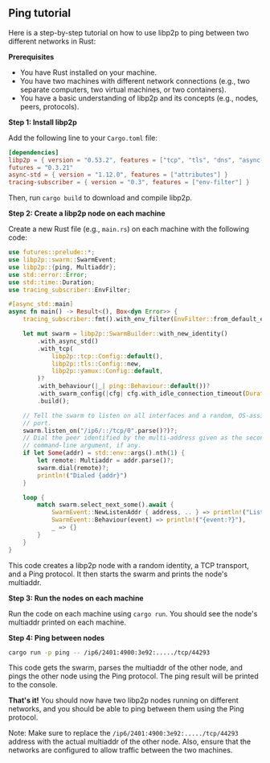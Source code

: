 ## Ping tutorial

Here is a step-by-step tutorial on how to use libp2p to ping between two different networks in Rust:

**Prerequisites**

* You have Rust installed on your machine.
* You have two machines with different network connections (e.g., two separate computers, two virtual machines, or two containers).
* You have a basic understanding of libp2p and its concepts (e.g., nodes, peers, protocols).

**Step 1: Install libp2p**

Add the following line to your `Cargo.toml` file:
```toml
[dependencies]
libp2p = { version = "0.53.2", features = ["tcp", "tls", "dns", "async-std", "noise", "yamux", "websocket", "ping", "macros"] }
futures = "0.3.21"
async-std = { version = "1.12.0", features = ["attributes"] }
tracing-subscriber = { version = "0.3", features = ["env-filter"] }
```
Then, run `cargo build` to download and compile libp2p.

**Step 2: Create a libp2p node on each machine**

Create a new Rust file (e.g., `main.rs`) on each machine with the following code:
```rust
use futures::prelude::*;
use libp2p::swarm::SwarmEvent;
use libp2p::{ping, Multiaddr};
use std::error::Error;
use std::time::Duration;
use tracing_subscriber::EnvFilter;

#[async_std::main]
async fn main() -> Result<(), Box<dyn Error>> {
    tracing_subscriber::fmt().with_env_filter(EnvFilter::from_default_env()).init();

    let mut swarm = libp2p::SwarmBuilder::with_new_identity()
        .with_async_std()
        .with_tcp(
            libp2p::tcp::Config::default(),
            libp2p::tls::Config::new,
            libp2p::yamux::Config::default,
        )?
        .with_behaviour(|_| ping::Behaviour::default())?
        .with_swarm_config(|cfg| cfg.with_idle_connection_timeout(Duration::from_secs(30))) // Allows us to observe pings for 30 seconds.
        .build();

    // Tell the swarm to listen on all interfaces and a random, OS-assigned
    // port.
    swarm.listen_on("/ip6/::/tcp/0".parse()?)?;
    // Dial the peer identified by the multi-address given as the second
    // command-line argument, if any.
    if let Some(addr) = std::env::args().nth(1) {
        let remote: Multiaddr = addr.parse()?;
        swarm.dial(remote)?;
        println!("Dialed {addr}")
    }

    loop {
        match swarm.select_next_some().await {
            SwarmEvent::NewListenAddr { address, .. } => println!("Listening on {address:?}"),
            SwarmEvent::Behaviour(event) => println!("{event:?}"),
            _ => {}
        }
    }
}
```
This code creates a libp2p node with a random identity, a TCP transport, and a Ping protocol. It then starts the swarm and prints the node's multiaddr.

**Step 3: Run the nodes on each machine**

Run the code on each machine using `cargo run`. You should see the node's multiaddr printed on each machine.

**Step 4: Ping between nodes**

```bash
cargo run -p ping -- /ip6/2401:4900:3e92:...../tcp/44293
```

This code gets the swarm, parses the multiaddr of the other node, and pings the other node using the Ping protocol. The ping result will be printed to the console.

**That's it!** You should now have two libp2p nodes running on different networks, and you should be able to ping between them using the Ping protocol.

Note: Make sure to replace the `/ip6/2401:4900:3e92:...../tcp/44293` address with the actual multiaddr of the other node. Also, ensure that the networks are configured to allow traffic between the two machines.
